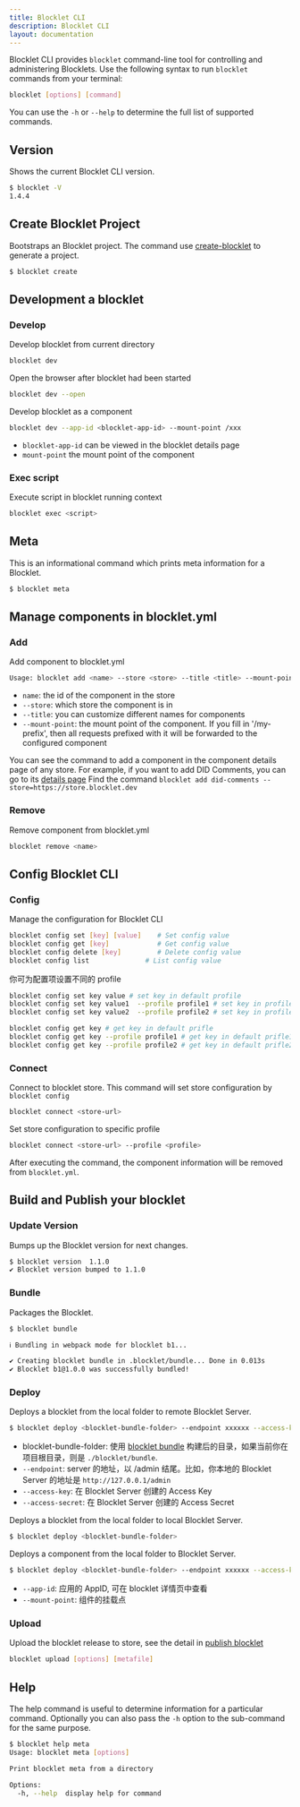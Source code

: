 ```yaml
---
title: Blocklet CLI
description: Blocklet CLI
layout: documentation
---
```


Blocklet CLI provides `blocklet` command-line tool for controlling and administering Blocklets. Use the following syntax to run `blocklet` commands from your terminal:

```bash
blocklet [options] [command]
```

You can use the `-h` or `--help` to determine the full list of supported commands.

## Version

Shows the current Blocklet CLI version.

```bash
$ blocklet -V
1.4.4
```

## Create Blocklet Project

Bootstraps an Blocklet project. The command use [create-blocklet](https://www.createblocklet.dev/docs) to generate a project.

```bash
$ blocklet create
```

## Development a blocklet

### Develop

Develop blocklet from current directory

```bash
blocklet dev
```

Open the browser after blocklet had been started

```bash
blocklet dev --open
```

Develop blocklet as a component

```bash
blocklet dev --app-id <blocklet-app-id> --mount-point /xxx
```

- `blocklet-app-id` can be viewed in the blocklet details page
- `mount-point` the mount point of the component

### Exec script

Execute script in blocklet running context

```bash
blocklet exec <script>
```

## Meta

This is an informational command which prints meta information for a Blocklet.

```bash
$ blocklet meta
```

## Manage components in blocklet.yml

### Add

Add component to blocklet.yml

```bash
Usage: blocklet add <name> --store <store> --title <title> --mount-point <mount-point>
```

- `name`: the id of the component in the store
- `--store`: which store the component is in
- `--title`: you can customize different names for components
- `--mount-point`: the mount point of the component. If you fill in '/my-prefix', then all requests prefixed with it will be forwarded to the configured component

You can see the command to add a component in the component details page of any store. For example, if you want to add DID Comments, you can go to its [details page](https://store.blocklet.dev/blocklets/z8ia1WEiBZ7hxURf6LwH21Wpg99vophFwSJdu) Find the command `blocklet add did-comments --store=https://store.blocklet.dev`

### Remove

Remove component from blocklet.yml

```bash
blocklet remove <name>
```

## Config Blocklet CLI

### Config

Manage the configuration for Blocklet CLI

```bash
blocklet config set [key] [value]    # Set config value
blocklet config get [key]            # Get config value
blocklet config delete [key]         # Delete config value
blocklet config list              # List config value
```

你可为配置项设置不同的 profile

```bash
blocklet config set key value # set key in default profile
blocklet config set key value1  --profile profile1 # set key in profile1
blocklet config set key value2  --profile profile2 # set key in profile2

blocklet config get key # get key in default prifle
blocklet config get key --profile profile1 # get key in default prifle1
blocklet config get key --profile profile2 # get key in default prifle2
```

### Connect

Connect to blocklet store. This command will set store configuration by `blocklet config`

```bash
blocklet connect <store-url>
```

Set store configuration to specific profile

```bash
blocklet connect <store-url> --profile <profile>
```

After executing the command, the component information will be removed from `blocklet.yml`.

## Build and Publish your blocklet

### Update Version

Bumps up the Blocklet version for next changes.

```bash
$ blocklet version  1.1.0
✔ Blocklet version bumped to 1.1.0
```

### Bundle

Packages the Blocklet.

```bash
$ blocklet bundle

ℹ Bundling in webpack mode for blocklet b1...

✔ Creating blocklet bundle in .blocklet/bundle... Done in 0.013s
✔ Blocklet b1@1.0.0 was successfully bundled!
```

### Deploy

Deploys a blocklet from the local folder to remote Blocklet Server.

```bash
$ blocklet deploy <blocklet-bundle-folder> --endpoint xxxxxx --access-key xxxxxx --access-secret xxxxxx
```

- blocklet-bundle-folder: 使用 [blocklet bundle](/how-to/bundle) 构建后的目录，如果当前你在项目根目录，则是 `./blocklet/bundle`.
- `--endpoint`: server 的地址，以 /admin 结尾。比如，你本地的 Blocklet Server 的地址是 `http://127.0.0.1/admin`
- `--access-key`: 在 Blocklet Server 创建的 Access Key
- `--access-secret`: 在 Blocklet Server 创建的 Access Secret

Deploys a blocklet from the local folder to local Blocklet Server.

```bash
$ blocklet deploy <blocklet-bundle-folder>
```

Deploys a component from the local folder to Blocklet Server.

```bash
$ blocklet deploy <blocklet-bundle-folder> --endpoint xxxxxx --access-key xxxxxx --access-secret xxxxxx --app-id <blocklet-app-id> --mount-point /xxx`
```

- `--app-id`: 应用的 AppID, 可在 blocklet 详情页中查看
- `--mount-point`: 组件的挂载点

### Upload

Upload the blocklet release to store, see the detail in [publish blocklet](../publish)

```bash
blocklet upload [options] [metafile]
```

## Help

The help command is useful to determine information for a particular command. Optionally you can also pass the `-h` option to the sub-command for the same purpose.

```bash
$ blocklet help meta
Usage: blocklet meta [options]

Print blocklet meta from a directory

Options:
  -h, --help  display help for command
```

